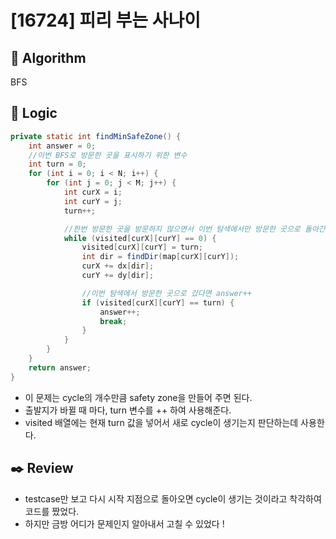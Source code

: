 # [16724] 피리 부는 사나이

## :pushpin: **Algorithm**

BFS

## :round_pushpin: **Logic**

```java
private static int findMinSafeZone() {
    int answer = 0;
    //이번 BFS로 방문한 곳을 표시하기 위한 변수
    int turn = 0;
    for (int i = 0; i < N; i++) {
        for (int j = 0; j < M; j++) {
            int curX = i;
            int curY = j;
            turn++;

            //한번 방문한 곳을 방문하지 않으면서 이번 탐색에서만 방문한 곳으로 돌아간다면 cycle이 있는 것
            while (visited[curX][curY] == 0) {
                visited[curX][curY] = turn;
                int dir = findDir(map[curX][curY]);
                curX += dx[dir];
                curY += dy[dir];

                //이번 탐색에서 방문한 곳으로 갔다면 answer++
                if (visited[curX][curY] == turn) {
                    answer++;
                    break;
                }
            }
        }
    }
    return answer;
}
```

- 이 문제는 cycle의 개수만큼 safety zone을 만들어 주면 된다.
- 출발지가 바뀔 때 마다, turn 변수를 ++ 하여 사용해준다.
- visited 배열에는 현재 turn 값을 넣어서 새로 cycle이 생기는지 판단하는데 사용한다.

## :black_nib: **Review**

- testcase만 보고 다시 시작 지점으로 돌아오면 cycle이 생기는 것이라고 착각하여 코드를 짰었다.
- 하지만 금방 어디가 문제인지 알아내서 고칠 수 있었다 !

